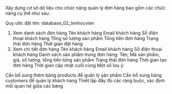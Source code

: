 Xây dựng cơ sở dữ liệu cho chức năng quản lý đơn hàng bao gồm các chức năng cụ thể như sau:

Quy ước đặt tên: database_02_tenhocvien

1. Xem danh sách đơn hàng
   Tên khách hàng
   Email khách hàng
   Số điện thoại khách hàng
   Tổng số lượng sản phẩm
   Tổng tiền đơn hàng
   Trạng thái đơn hàng
   Thời gian đặt hàng
2. Xem chi tiết đơn hàng
   Tên khách hàng
   Email khách hàng
   Số điện thoại khách hàng
   Danh sách sản phẩm trong đơn hàng: Tên, Mã sản phẩm, giá, số lượng, tổng tiền từng sản phẩm
   Trạng thái đơn hàng
   Thời gian tạo đơn hàng
   Thời gian cập nhật cuối cùng
   Một số lưu ý:

Cần bổ sung thêm bảng products để quản lý sản phẩm
Cần bổ sung bảng customers để quản lý khách hàng
Thiết lập đầy đủ các ràng buộc, xác định mối quan hệ giữa các bảng
